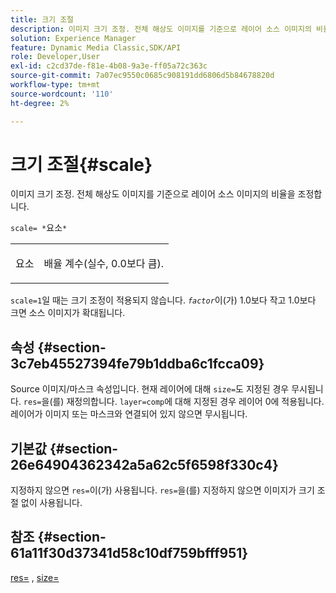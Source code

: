 ```yaml
---
title: 크기 조절
description: 이미지 크기 조정. 전체 해상도 이미지를 기준으로 레이어 소스 이미지의 비율을 조정합니다.
solution: Experience Manager
feature: Dynamic Media Classic,SDK/API
role: Developer,User
exl-id: c2cd37de-f81e-4b08-9a3e-ff05a72c363c
source-git-commit: 7a07ec9550c0685c908191dd6806d5b84678820d
workflow-type: tm+mt
source-wordcount: '110'
ht-degree: 2%

---
```


# 크기 조절{#scale}

이미지 크기 조정. 전체 해상도 이미지를 기준으로 레이어 소스 이미지의 비율을 조정합니다.

`scale= *`요소`*`

<table id="simpletable_AC596A87494A4213A7D1C76612E8F2FD"> 
 <tr class="strow"> 
  <td class="stentry"> <p><span class="varname"> 요소</span> </p> </td> 
  <td class="stentry"> <p>배율 계수(실수, 0.0보다 큼). </p></td> 
 </tr> 
</table>

`scale=1`일 때는 크기 조정이 적용되지 않습니다. *`factor`*&#x200B;이(가) 1.0보다 작고 1.0보다 크면 소스 이미지가 확대됩니다.

## 속성 {#section-3c7eb45527394fe79b1ddba6c1fcca09}

Source 이미지/마스크 속성입니다. 현재 레이어에 대해 `size=`도 지정된 경우 무시됩니다. `res=`을(를) 재정의합니다. `layer=comp`에 대해 지정된 경우 레이어 0에 적용됩니다. 레이어가 이미지 또는 마스크와 연결되어 있지 않으면 무시됩니다.

## 기본값 {#section-26e64904362342a5a62c5f6598f330c4}

지정하지 않으면 `res=`이(가) 사용됩니다. `res=`을(를) 지정하지 않으면 이미지가 크기 조절 없이 사용됩니다.

## 참조 {#section-61a11f30d37341d58c10df759bfff951}

[res=](../../../../../is-api/http-ref/image-serving-api-ref/c-http-protocol-reference/c-command-reference/r-res.md#reference-3d6fe416801148dea0f786f2b5169e55) , [size=](../../../../../is-api/http-ref/image-serving-api-ref/c-http-protocol-reference/c-data-types/r-size.md#reference-04d383f32c7b4003bed9978cb854747b)
